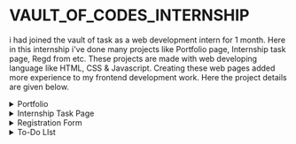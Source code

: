 # VAULT_OF_CODES_INTERNSHIP
   i had joined the vault of task as a web development intern for 1 month. Here in this internship i've done many projects like Portfolio page, Internship task page, Regd from etc.
 These projects are made with web developing language like HTML, CSS & Javascript. Creating these web pages added more experience to my frontend development work.
 Here the project details are given below.

<details close>
<summary>Portfolio </summary>
  
## Overview

In the Portfolio repository! This project is designed to create a modern and responsive portfolio design of me as the 1st week task Internship. The portfolio is built with HTML, CSS, JavaScript. and aims to give the complete details of the person. In the porfolio you can add your experience, education, skills & other details.

## Demo

https://www.linkedin.com/posts/sagar-swain-b6b6b3286_vaultofcodes-activity-7215418565028380672-CW76?utm_source=share&utm_medium=member_desktop

## Features

1. Personal Information : Name and Contact Details: Your name, phone number, email address, and other relevant contact information.Professional Summary: A brief introduction that highlights your career goals, strengths, and what makes you unique.
2. Resume or CVA detailed overview of your work experience, education, skills, and certifications.Key achievements and responsibilities in previous roles.
3. Work SamplesProject Examples: Demonstrations of your best work, relevant to the job or field you’re applying for.Case Studies: Detailed descriptions of specific projects, including your role, challenges, solutions, and outcomes.
Links to Online Work: For digital portfolios, links to websites, videos, articles, or other online content you’ve created.
4. Skills SectionTechnical Skills: Proficiencies in software, tools, or languages relevant to your field.Soft Skills: Interpersonal skills, teamwork, leadership, communication, etc.
5. Educational BackgroundDegrees, certifications, and relevant coursework.Institutions attended and dates of completion.

## Technology

- HTML
- CSS
- Java script

</details>
<details close>
<summary>Internship Task Page</summary>
  
## Overview
Vault of codes has given task to make the Internship task page which contains internship offers. In this task we had created a simple page where we created the cards where the internship offers are present & other details about internships where the user can find the complete details of these. The cards are responsive & pop up when they are selected.Apply buttons are given & HTML,CSS,Javascript are used.

## Demo

https://www.linkedin.com/posts/sagar-swain-b6b6b3286_html-css-vaultofcodes-activity-7217955766169653250-vFUQ?utm_source=share&utm_medium=member_desktop


## Features

1. Job Title: Clearly displayed for each internship offer.
2. Short Description: A brief overview of the role, responsibilities, and required skills.
3. Location: Where the internship will take place (e.g., Remote, New York, etc.).
4. Application Deadline: The last date to apply for the internship.
5. Apply Button: A button for each listing that leads to the detailed job description or application form.
6. Responsive Layout: The layout should adjust fluidly to different screen sizes.

## Technology

- HTML
- CSS
- Java script

</details>

<details close>
<summary>Registration Form</summary>
  
## Overview
 In the 3rd week task we had created a simple Registration page where we created some placeholder like Name, E-mail, contact details etc. There's also the password section for the registration & user authentication. The register icon & terms condn icons are given to complete the registration. This is also responsive according to the user device.

## Demo

https://www.linkedin.com/posts/sagar-swain-b6b6b3286_html-css-vaultofcodes-activity-7224276163089641472-nPhd?utm_source=share&utm_medium=member_desktop

## Features

1. Text Inputs: For user details like name, username, and email.
2. Password Input: Secure password field with masked input.
3. Confirm Password: To ensure the user enters the same password twice.
4. Dropdown Menus: For selecting options like gender or country.
5. Checkboxes: For terms and conditions agreement or subscribing to newsletters.
6. Radio Buttons: For selecting one option from a set, like gender.
7. Submit Button: To send the registration data to the server.
8. Organized layout using CSS Flexbox or Grid for a clean and responsive design.


## Technology

- HTML
- CSS
- Java script

</details>

<details close>
<summary>To-Do LIst</summary>
  
## Overview
 As the final week task we had created a To-Do list page where we created task bar. Here we can add the tasks and edit &delete the tasks.

## Demo

https://www.linkedin.com/posts/sagar-swain-b6b6b3286_html-css-javascript-activity-7225154715162923008-ukV2?utm_source=share&utm_medium=member_desktop

## Features

1. Input Field: A text input field where users can type their tasks.
2. Add Button: A button that allows users to add the typed task to the list.
3. Task DisplayTask List: A dynamically generated list of tasks. Each task is displayed as an individual item in the list.
4. Styling for Tasks: CSS styles to differentiate tasks, such as different colors or fonts.
5. Task ManagementMark as Completed: Checkbox or strike-through to mark tasks as completed. Completed tasks can be styled differently (e.g., crossed out).
6. Edit Tasks: Ability to edit tasks after they are added to the list.
7. Delete Tasks: A delete button/icon next to each task to remove it from the list.


## Technology

- HTML
- CSS
- Java script

</details>
